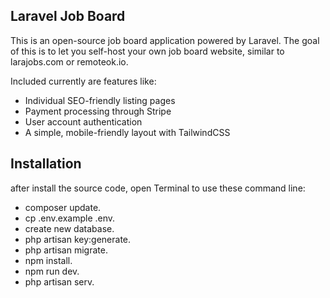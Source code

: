 ## Laravel Job Board

This is an open-source job board application powered by Laravel.
The goal of this is to let you self-host your own job board website, similar to larajobs.com or remoteok.io.

Included currently are features like:

- Individual SEO-friendly listing pages
- Payment processing through Stripe
- User account authentication
- A simple, mobile-friendly layout with TailwindCSS

## Installation
after install the source code, open Terminal to use these command line:
- composer update.
- cp .env.example .env.
- create new database.
- php artisan key:generate.
- php artisan migrate.
- npm install.
- npm run dev.
- php artisan serv.